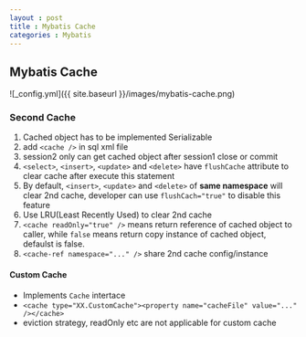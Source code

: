 ```yaml
---
layout : post
title : Mybatis Cache
categories : Mybatis
---
```


## Mybatis Cache

![_config.yml]({{ site.baseurl }}/images/mybatis-cache.png)

### Second Cache

1. Cached object has to be implemented Serializable
2. add `<cache />` in sql xml file
3. session2 only can get cached object after session1 close or commit
4. `<select>`, `<insert>`, `<update>` and `<delete>` have `flushCache` attribute to clear cache after execute this statement
5. By default, `<insert>`, `<update>` and `<delete>` of **same namespace** will clear 2nd cache, developer can use `flushCach="true"` to disable this feature
6. Use LRU(Least Recently Used) to clear 2nd cache
7. `<cache readOnly="true" />` means return reference of cached object to caller, while `false` means return copy instance of cached object, defaulst is false.
8. `<cache-ref namespace="..." />` share 2nd cache config/instance

#### Custom Cache

- Implements `Cache` intertace
- `<cache type="XX.CustomCache"><property name="cacheFile" value="..." /></cache>`
- eviction strategy, readOnly etc are not applicable for custom cache
